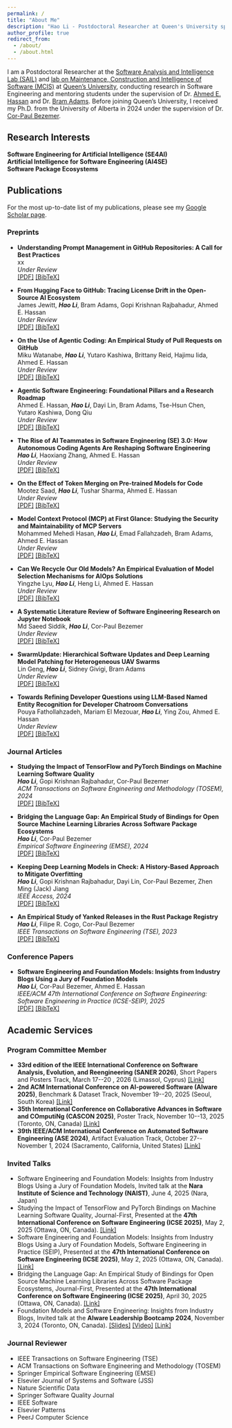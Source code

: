 ```yaml
---
permalink: /
title: "About Me"
description: "Hao Li - Postdoctoral Researcher at Queen's University specializing in Software Engineering and AI. Research in SE4AI, AI4SE, and Software Package Ecosystems."
author_profile: true
redirect_from: 
  - /about/
  - /about.html
---
```


I am a Postdoctoral Researcher at the [Software Analysis and Intelligence Lab (SAIL)](https://sail.cs.queensu.ca/) and [lab on Maintenance, Construction and Intelligence of Software (MCIS)](https://mcis.cs.queensu.ca/) at [Queen’s University](https://www.queensu.ca/), conducting research in Software Engineering and mentoring students under the supervision of Dr. [Ahmed E. Hassan](https://scholar.google.com/citations?user=9hwXx34AAAAJ&hl=en) and Dr. [Bram Adams](https://scholar.google.com/citations?user=XS9QH_UAAAAJ&hl=en). Before joining Queen’s University, I received my Ph.D. from the University of Alberta in 2024 under the supervision of Dr. [Cor-Paul Bezemer](https://scholar.google.com/citations?user=8HgcKdoAAAAJ&hl=en).

## Research Interests

<div class="research-areas">
  <div class="research-item">
    <i class="fas fa-robot"></i>
    <strong>Software Engineering for Artificial Intelligence (SE4AI)</strong>
  </div>
  <div class="research-item">
    <i class="fas fa-brain"></i>
    <strong>Artificial Intelligence for Software Engineering (AI4SE)</strong>
  </div>
  <div class="research-item">
    <i class="fas fa-cube"></i>
    <strong>Software Package Ecosystems</strong>
  </div>
</div>

## Publications

For the most up-to-date list of my publications, please see my [Google Scholar page](https://scholar.google.com/citations?user=3xI3QLsAAAAJ&hl=en).

### Preprints

- **Understanding Prompt Management in GitHub Repositories: A Call for Best Practices**  
  xx   
  *Under Review*  
  [[PDF]](https://leo-lihao.github.io/files/P11.pdf) [[BibTeX]](https://leo-lihao.github.io/files/P11.bib)

- **From Hugging Face to GitHub: Tracing License Drift in the Open-Source AI Ecosystem**  
  James Jewitt, ***Hao Li***, Bram Adams, Gopi Krishnan Rajbahadur, Ahmed E. Hassan   
  *Under Review*  
  [[PDF]](https://leo-lihao.github.io/files/P10.pdf) [[BibTeX]](https://leo-lihao.github.io/files/P10.bib)

- **On the Use of Agentic Coding: An Empirical Study of Pull Requests on GitHub**  
  Miku Watanabe, ***Hao Li***, Yutaro Kashiwa, Brittany Reid, Hajimu Iida, Ahmed E. Hassan   
  *Under Review*  
  [[PDF]](https://leo-lihao.github.io/files/P9.pdf) [[BibTeX]](https://leo-lihao.github.io/files/P9.bib)

- **Agentic Software Engineering: Foundational Pillars and a Research Roadmap**  
  Ahmed E. Hassan, ***Hao Li***, Dayi Lin, Bram Adams, Tse-Hsun Chen, Yutaro Kashiwa, Dong Qiu   
  *Under Review*  
  [[PDF]](https://leo-lihao.github.io/files/P8.pdf) [[BibTeX]](https://leo-lihao.github.io/files/P8.bib)

- **The Rise of AI Teammates in Software Engineering (SE) 3.0: How Autonomous Coding Agents Are Reshaping Software Engineering**  
  ***Hao Li***, Haoxiang Zhang, Ahmed E. Hassan  
  *Under Review*  
  [[PDF]](https://leo-lihao.github.io/files/P7.pdf) [[BibTeX]](https://leo-lihao.github.io/files/P7.bib)

- **On the Effect of Token Merging on Pre-trained Models for Code**  
  Mootez Saad, ***Hao Li***, Tushar Sharma, Ahmed E. Hassan  
  *Under Review*  
  [[PDF]](https://leo-lihao.github.io/files/P6.pdf) [[BibTeX]](https://leo-lihao.github.io/files/P6.bib)

- **Model Context Protocol (MCP) at First Glance: Studying the Security and Maintainability of MCP Servers**  
  Mohammed Mehedi Hasan, ***Hao Li***, Emad Fallahzadeh, Bram Adams, Ahmed E. Hassan  
  *Under Review*  
  [[PDF]](https://leo-lihao.github.io/files/P5.pdf) [[BibTeX]](https://leo-lihao.github.io/files/P5.bib)

- **Can We Recycle Our Old Models? An Empirical Evaluation of Model Selection Mechanisms for AIOps Solutions**  
  Yingzhe Lyu, ***Hao Li***, Heng Li, Ahmed E. Hassan  
  *Under Review*  
  [[PDF]](https://leo-lihao.github.io/files/P4.pdf) [[BibTeX]](https://leo-lihao.github.io/files/P4.bib)

- **A Systematic Literature Review of Software Engineering Research on Jupyter Notebook**  
  Md Saeed Siddik, ***Hao Li***, Cor-Paul Bezemer  
  *Under Review*  
  [[PDF]](https://leo-lihao.github.io/files/P3.pdf) [[BibTeX]](https://leo-lihao.github.io/files/P3.bib)

- **SwarmUpdate: Hierarchical Software Updates and Deep Learning Model Patching for Heterogeneous UAV Swarms**  
  Lin Geng, ***Hao Li***, Sidney Givigi, Bram Adams  
  *Under Review*  
  [[PDF]](https://leo-lihao.github.io/files/P2.pdf) [[BibTeX]](https://leo-lihao.github.io/files/P2.bib)

- **Towards Refining Developer Questions using LLM-Based Named Entity Recognition for Developer Chatroom Conversations**  
  Pouya Fathollahzadeh, Mariam El Mezouar, ***Hao Li***, Ying Zou, Ahmed E. Hassan  
  *Under Review*  
  [[PDF]](https://leo-lihao.github.io/files/P1.pdf) [[BibTeX]](https://leo-lihao.github.io/files/P1.bib)

### Journal Articles

- **Studying the Impact of TensorFlow and PyTorch Bindings on Machine Learning Software Quality**  
  ***Hao Li***, Gopi Krishnan Rajbahadur, Cor-Paul Bezemer  
  *ACM Transactions on Software Engineering and Methodology (TOSEM), 2024*  
  [[PDF]](https://leo-lihao.github.io/files/J3.pdf) [[BibTeX]](https://leo-lihao.github.io/files/J3.bib)

- **Bridging the Language Gap: An Empirical Study of Bindings for Open Source Machine Learning Libraries Across Software Package Ecosystems**  
  ***Hao Li***, Cor-Paul Bezemer  
  *Empirical Software Engineering (EMSE), 2024*  
  [[PDF]](https://leo-lihao.github.io/files/J4.pdf) [[BibTeX]](https://leo-lihao.github.io/files/J4.bib)

- **Keeping Deep Learning Models in Check: A History-Based Approach to Mitigate Overfitting**  
  ***Hao Li***, Gopi Krishnan Rajbahadur, Dayi Lin, Cor-Paul Bezemer, Zhen Ming (Jack) Jiang  
  *IEEE Access, 2024*  
  [[PDF]](https://leo-lihao.github.io/files/J2.pdf) [[BibTeX]](https://leo-lihao.github.io/files/J2.bib)

- **An Empirical Study of Yanked Releases in the Rust Package Registry**  
  ***Hao Li***, Filipe R. Cogo, Cor-Paul Bezemer  
  *IEEE Transactions on Software Engineering (TSE), 2023*  
  [[PDF]](https://leo-lihao.github.io/files/J1.pdf) [[BibTeX]](https://leo-lihao.github.io/files/J1.bib)

### Conference Papers

- **Software Engineering and Foundation Models: Insights from Industry Blogs Using a Jury of Foundation Models**  
  ***Hao Li***, Cor-Paul Bezemer, Ahmed E. Hassan  
  *IEEE/ACM 47th International Conference on Software Engineering: Software Engineering in Practice (ICSE-SEIP), 2025*  
  [[PDF]](https://leo-lihao.github.io/files/C1.pdf) [[BibTeX]](https://leo-lihao.github.io/files/C1.bib)

## Academic Services

### Program Committee Member
- **33rd edition of the IEEE International Conference on Software Analysis, Evolution, and Reengineering (SANER 2026)**, Short Papers and Posters Track, March 17--20 , 2026 (Limassol, Cyprus) [[Link]](https://conf.researchr.org/track/saner-2026/saner-2026-short-papers-and-posters-track)
- **2nd ACM International Conference on AI-powered Software (AIware 2025)**, Benchmark & Dataset Track, November 19--20, 2025 (Seoul, South Korea) [[Link]](https://2025.aiwareconf.org/track/aiware-2025-benchmark---dataset-track)
- **35th International Conference on Collaborative Advances in Software and COmputiNg (CASCON 2025)**, Poster Track, November 10--13, 2025 (Toronto, ON, Canada) [[Link]](https://conf.researchr.org/track/cascon-2025/posters-track)
- **39th IEEE/ACM International Conference on Automated Software Engineering (ASE 2024)**, Artifact Evaluation Track, October 27--November 1, 2024 (Sacramento, California, United States) [[Link]](https://conf.researchr.org/track/ase-2024/ase-2024-artifact-evaluation-track)

### Invited Talks
- Software Engineering and Foundation Models: Insights from Industry Blogs Using a Jury of Foundation Models, Invited talk at the **Nara Institute of Science and Technology (NAIST)**, June 4, 2025 (Nara, Japan)
- Studying the Impact of TensorFlow and PyTorch Bindings on Machine Learning Software Quality, Journal-First, Presented at the **47th International Conference on Software Engineering (ICSE 2025)**, May 2, 2025 (Ottawa, ON, Canada). [[Link]](https://conf.researchr.org/details/icse-2025/icse-2025-journal-first-papers/1/Studying-the-Impact-of-TensorFlow-and-PyTorch-Bindings-on-Machine-Learning-Software-Q)
- Software Engineering and Foundation Models: Insights from Industry Blogs Using a Jury of Foundation Models, Software Engineering in Practice (SEIP), Presented at the **47th International Conference on Software Engineering (ICSE 2025)**, May 2, 2025 (Ottawa, ON, Canada). [[Link]](https://conf.researchr.org/details/icse-2025/icse-2025-software-engineering-in-practice/54/Software-Engineering-and-Foundation-Models-Insights-from-Industry-Blogs-Using-a-Jury)
- Bridging the Language Gap: An Empirical Study of Bindings for Open Source Machine Learning Libraries Across Software Package Ecosystems, Journal-First, Presented at the **47th International Conference on Software Engineering (ICSE 2025)**, April 30, 2025 (Ottawa, ON, Canada).  [[Link]](https://conf.researchr.org/details/icse-2025/icse-2025-journal-first-papers/76/Bridging-the-Language-Gap-An-Empirical-Study-of-Bindings-for-Open-Source-Machine-Lea)
- Foundation Models and Software Engineering: Insights from Industry Blogs, Invited talk at the **AIware Leadership Bootcamp 2024**, November 3, 2024 (Toronto, ON, Canada). [[Slides]](https://www.aiwarebootcamp.io/slides/2024_aiwarebootcamp_li_foundation_models_and_software_engineering.pdf) [[Video]](https://www.youtube.com/watch?v=gVwr3Q8YdXg) [[Link]](https://www.aiwarebootcamp.io/)

### Journal Reviewer

- IEEE Transactions on Software Engineering (TSE)
- ACM Transactions on Software Engineering and Methodology (TOSEM)
- Springer Empirical Software Engineering (EMSE)
- Elsevier Journal of Systems and Software (JSS)
- Nature Scientific Data
- Springer Software Quality Journal
- IEEE Software
- Elsevier Patterns
- PeerJ Computer Science
